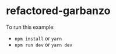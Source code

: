 # refactored-garbanzo

To run this example:

- `npm install` or `yarn`
- `npm run dev` or `yarn dev`
